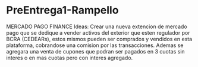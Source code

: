 # PreEntrega1-Rampello
MERCADO PAGO FINANCE
Ideas: Crear una nueva extencion de mercado pago que se dedique a vender activos del exterior que esten regulador por BCRA (CEDEARs), estos mismos pueden ser comprados y vendidos en esta plataforma, cobrandose una comision por las transacciones.
Ademas se agregara una venta de cupones que podran ser pagados en 3 cuotas sin interes o en mas cuotas pero con interes agregado.
